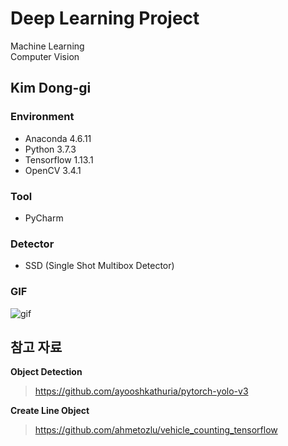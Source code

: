 
# Deep Learning Project      
   Machine Learning    
   Computer Vision


Kim Dong-gi
---

### **Environment**  
+ Anaconda 4.6.11
+ Python 3.7.3
+ Tensorflow 1.13.1
+ OpenCV 3.4.1  
### **Tool**  
+ PyCharm  
### **Detector**  
+ SSD (Single Shot Multibox Detector)  

### **GIF**
![gif](https://j.gifs.com/gpny2r.gif)


## **참고 자료**  
**Object Detection**  
> https://github.com/ayooshkathuria/pytorch-yolo-v3  


**Create Line Object**  
> https://github.com/ahmetozlu/vehicle_counting_tensorflow  

